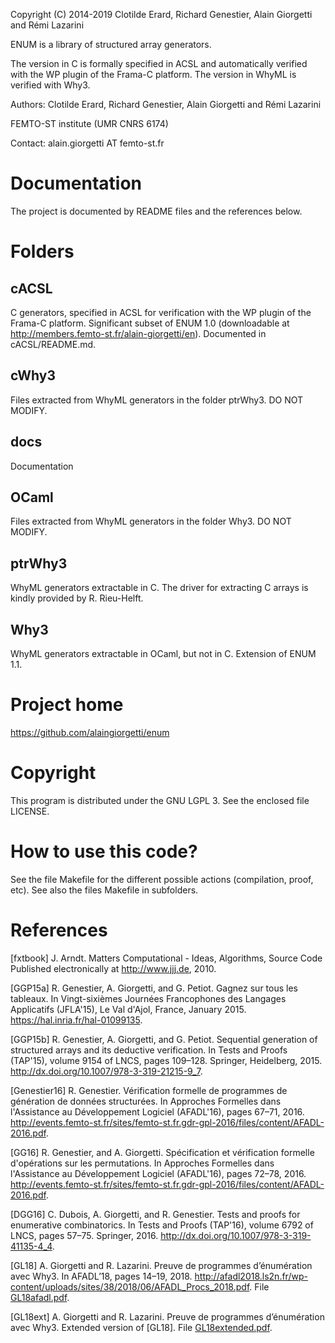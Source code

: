 Copyright (C) 2014-2019 Clotilde Erard, Richard Genestier, Alain Giorgetti and Rémi Lazarini

ENUM is a library of structured array generators.

The version in C is formally specified in ACSL and automatically verified with 
the WP plugin of the Frama-C platform. The version in WhyML is verified with Why3.

Authors: Clotilde Erard, Richard Genestier, Alain Giorgetti and Rémi Lazarini

FEMTO-ST institute (UMR CNRS 6174)

Contact: alain.giorgetti AT femto-st.fr

Documentation
=============

The project is documented by README files and the references below.


Folders
=======

cACSL
-----

  C generators, specified in ACSL for verification with the WP plugin of 
  the Frama-C platform. Significant subset of ENUM 1.0 (downloadable at 
  http://members.femto-st.fr/alain-giorgetti/en). Documented in cACSL/README.md.

cWhy3
-----

  Files extracted from WhyML generators in the folder ptrWhy3. DO NOT MODIFY.

docs
----

  Documentation

OCaml
-----

  Files extracted from WhyML generators in the folder Why3. DO NOT MODIFY.

ptrWhy3
-------

  WhyML generators extractable in C. 
  The driver for extracting C arrays is kindly provided by R. Rieu-Helft.

Why3
----

  WhyML generators extractable in OCaml, but not in C. Extension of ENUM 1.1.

Project home
============

https://github.com/alaingiorgetti/enum

Copyright
=========

This program is distributed under the GNU LGPL 3. See the enclosed file LICENSE.

How to use this code?
=====================

See the file Makefile for the different possible actions (compilation, 
proof, etc). See also the files Makefile in subfolders.

References
==========

[fxtbook] J. Arndt. Matters Computational - Ideas, Algorithms, Source Code 
 Published electronically at http://www.jjj.de, 2010.

[GGP15a] R. Genestier, A. Giorgetti, and G. Petiot. Gagnez sur tous les 
tableaux. In Vingt-sixièmes Journées Francophones des Langages Applicatifs 
(JFLA'15), Le Val d'Ajol, France, January 2015. https://hal.inria.fr/hal-01099135.

[GGP15b] R. Genestier, A. Giorgetti, and G. Petiot. Sequential generation 
of structured arrays and its deductive verification. In Tests and Proofs (TAP'15), 
volume 9154 of LNCS, pages 109–128. Springer, Heidelberg, 2015.
http://dx.doi.org/10.1007/978-3-319-21215-9_7.

[Genestier16] R. Genestier. Vérification formelle de programmes de génération 
de données structurées. In Approches Formelles dans l'Assistance au
Développement Logiciel (AFADL'16), pages 67–71, 2016. 
http://events.femto-st.fr/sites/femto-st.fr.gdr-gpl-2016/files/content/AFADL-2016.pdf.

[GG16] R. Genestier, and A. Giorgetti. Spécification et vérification 
formelle d'opérations sur les permutations. In Approches Formelles dans 
l'Assistance au Développement Logiciel (AFADL'16), pages 72–78, 2016.
http://events.femto-st.fr/sites/femto-st.fr.gdr-gpl-2016/files/content/AFADL-2016.pdf.

[DGG16] C. Dubois, A. Giorgetti, and R. Genestier. Tests and proofs
for enumerative combinatorics.  In Tests and Proofs (TAP'16), volume 6792 of LNCS, 
pages 57–75. Springer, 2016. http://dx.doi.org/10.1007/978-3-319-41135-4_4.

[GL18] A. Giorgetti and R. Lazarini. Preuve de programmes d’énumération avec Why3.
In AFADL’18, pages 14–19, 2018.
http://afadl2018.ls2n.fr/wp-content/uploads/sites/38/2018/06/AFADL_Procs_2018.pdf.
File [GL18afadl.pdf](https://github.com/alaingiorgetti/enum/blob/master/docs/GL18afadl.pdf).

[GL18ext] A. Giorgetti and R. Lazarini. Preuve de programmes d’énumération avec Why3.
Extended version of [GL18].
File [GL18extended.pdf](https://github.com/alaingiorgetti/enum/blob/master/docs/GL18extended.pdf).

